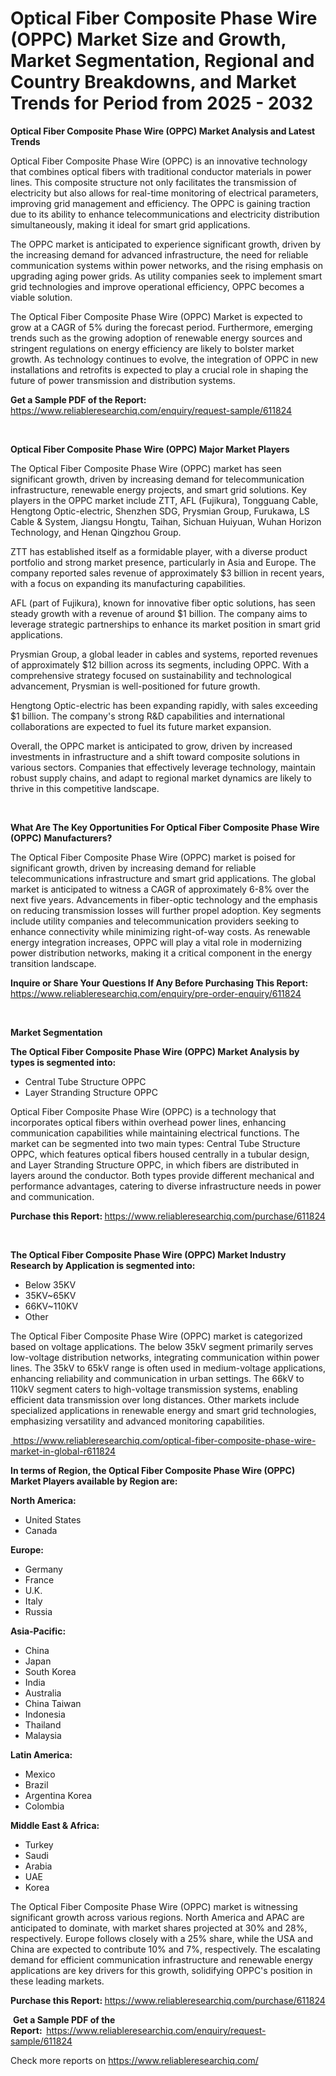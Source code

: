 <p><h1>Optical Fiber Composite Phase Wire (OPPC) Market Size and Growth, Market Segmentation, Regional and Country Breakdowns, and Market Trends for Period from 2025 -  2032</h1></p><p><strong>Optical Fiber Composite Phase Wire (OPPC) Market Analysis and Latest Trends</strong></p>
<p><p>Optical Fiber Composite Phase Wire (OPPC) is an innovative technology that combines optical fibers with traditional conductor materials in power lines. This composite structure not only facilitates the transmission of electricity but also allows for real-time monitoring of electrical parameters, improving grid management and efficiency. The OPPC is gaining traction due to its ability to enhance telecommunications and electricity distribution simultaneously, making it ideal for smart grid applications.</p><p>The OPPC market is anticipated to experience significant growth, driven by the increasing demand for advanced infrastructure, the need for reliable communication systems within power networks, and the rising emphasis on upgrading aging power grids. As utility companies seek to implement smart grid technologies and improve operational efficiency, OPPC becomes a viable solution.</p><p>The Optical Fiber Composite Phase Wire (OPPC) Market is expected to grow at a CAGR of 5% during the forecast period. Furthermore, emerging trends such as the growing adoption of renewable energy sources and stringent regulations on energy efficiency are likely to bolster market growth. As technology continues to evolve, the integration of OPPC in new installations and retrofits is expected to play a crucial role in shaping the future of power transmission and distribution systems.</p></p>
<p><strong>Get a Sample PDF of the Report:&nbsp;</strong> <a href="https://www.reliableresearchiq.com/enquiry/request-sample/611824?utm_campaign=2760&utm_medium=2&utm_source=Github&utm_content=ia&utm_term=02042025&utm_id=optical-fiber-composite-phase-wire-oppc">https://www.reliableresearchiq.com/enquiry/request-sample/611824</a></p>
<p>&nbsp;</p>
<p><strong>Optical Fiber Composite Phase Wire (OPPC) Major Market Players</strong></p>
<p><p>The Optical Fiber Composite Phase Wire (OPPC) market has seen significant growth, driven by increasing demand for telecommunication infrastructure, renewable energy projects, and smart grid solutions. Key players in the OPPC market include ZTT, AFL (Fujikura), Tongguang Cable, Hengtong Optic-electric, Shenzhen SDG, Prysmian Group, Furukawa, LS Cable & System, Jiangsu Hongtu, Taihan, Sichuan Huiyuan, Wuhan Horizon Technology, and Henan Qingzhou Group.</p><p>ZTT has established itself as a formidable player, with a diverse product portfolio and strong market presence, particularly in Asia and Europe. The company reported sales revenue of approximately $3 billion in recent years, with a focus on expanding its manufacturing capabilities. </p><p>AFL (part of Fujikura), known for innovative fiber optic solutions, has seen steady growth with a revenue of around $1 billion. The company aims to leverage strategic partnerships to enhance its market position in smart grid applications.</p><p>Prysmian Group, a global leader in cables and systems, reported revenues of approximately $12 billion across its segments, including OPPC. With a comprehensive strategy focused on sustainability and technological advancement, Prysmian is well-positioned for future growth.</p><p>Hengtong Optic-electric has been expanding rapidly, with sales exceeding $1 billion. The company's strong R&D capabilities and international collaborations are expected to fuel its future market expansion.</p><p>Overall, the OPPC market is anticipated to grow, driven by increased investments in infrastructure and a shift toward composite solutions in various sectors. Companies that effectively leverage technology, maintain robust supply chains, and adapt to regional market dynamics are likely to thrive in this competitive landscape.</p></p>
<p>&nbsp;</p>
<p><strong>What Are The Key Opportunities For Optical Fiber Composite Phase Wire (OPPC) Manufacturers?</strong></p>
<p><p>The Optical Fiber Composite Phase Wire (OPPC) market is poised for significant growth, driven by increasing demand for reliable telecommunications infrastructure and smart grid applications. The global market is anticipated to witness a CAGR of approximately 6-8% over the next five years. Advancements in fiber-optic technology and the emphasis on reducing transmission losses will further propel adoption. Key segments include utility companies and telecommunication providers seeking to enhance connectivity while minimizing right-of-way costs. As renewable energy integration increases, OPPC will play a vital role in modernizing power distribution networks, making it a critical component in the energy transition landscape.</p></p>
<p><strong>Inquire or Share Your Questions If Any Before Purchasing This Report:</strong> <a href="https://www.reliableresearchiq.com/enquiry/pre-order-enquiry/611824?utm_campaign=2760&utm_medium=2&utm_source=Github&utm_content=ia&utm_term=02042025&utm_id=optical-fiber-composite-phase-wire-oppc">https://www.reliableresearchiq.com/enquiry/pre-order-enquiry/611824</a></p>
<p>&nbsp;</p>
<p><strong>Market Segmentation</strong></p>
<p><strong>The Optical Fiber Composite Phase Wire (OPPC) Market Analysis by types is segmented into:</strong></p>
<p><ul><li>Central Tube Structure OPPC</li><li>Layer Stranding Structure OPPC</li></ul></p>
<p><p>Optical Fiber Composite Phase Wire (OPPC) is a technology that incorporates optical fibers within overhead power lines, enhancing communication capabilities while maintaining electrical functions. The market can be segmented into two main types: Central Tube Structure OPPC, which features optical fibers housed centrally in a tubular design, and Layer Stranding Structure OPPC, in which fibers are distributed in layers around the conductor. Both types provide different mechanical and performance advantages, catering to diverse infrastructure needs in power and communication.</p></p>
<p><strong>Purchase this Report:&nbsp;</strong><a href="https://www.reliableresearchiq.com/purchase/611824?utm_campaign=2760&utm_medium=2&utm_source=Github&utm_content=ia&utm_term=02042025&utm_id=optical-fiber-composite-phase-wire-oppc">https://www.reliableresearchiq.com/purchase/611824</a></p>
<p>&nbsp;</p>
<p><strong>The Optical Fiber Composite Phase Wire (OPPC) Market Industry Research by Application is segmented into:</strong></p>
<p><ul><li>Below 35KV</li><li>35KV~65KV</li><li>66KV~110KV</li><li>Other</li></ul></p>
<p><p>The Optical Fiber Composite Phase Wire (OPPC) market is categorized based on voltage applications. The below 35kV segment primarily serves low-voltage distribution networks, integrating communication within power lines. The 35kV to 65kV range is often used in medium-voltage applications, enhancing reliability and communication in urban settings. The 66kV to 110kV segment caters to high-voltage transmission systems, enabling efficient data transmission over long distances. Other markets include specialized applications in renewable energy and smart grid technologies, emphasizing versatility and advanced monitoring capabilities.</p></p>
<p><a href="https://www.reliableresearchiq.com/optical-fiber-composite-phase-wire-market-in-global-r611824?utm_campaign=2760&utm_medium=2&utm_source=Github&utm_content=ia&utm_term=02042025&utm_id=optical-fiber-composite-phase-wire-oppc">&nbsp;https://www.reliableresearchiq.com/optical-fiber-composite-phase-wire-market-in-global-r611824</a></p>
<p><strong>In terms of Region, the Optical Fiber Composite Phase Wire (OPPC) Market Players available by Region are:</strong></p>
<p>
    <p> <strong> North America: </strong>
        <ul>
            <li>United States</li>
            <li>Canada</li>
        </ul>
        </p> 
    <p> <strong> Europe: </strong>
        <ul>
            <li>Germany</li>
            <li>France</li>
            <li>U.K.</li>
            <li>Italy</li>
            <li>Russia</li>
        </ul>
        </p> 
    <p> <strong> Asia-Pacific: </strong>
        <ul>
            <li>China</li>
            <li>Japan</li>
            <li>South Korea</li>
            <li>India</li>
            <li>Australia</li>
            <li>China Taiwan</li>
            <li>Indonesia</li>
            <li>Thailand</li>
            <li>Malaysia</li>
        </ul>
        </p> 
    <p> <strong> Latin America: </strong>
        <ul>
            <li>Mexico</li>
            <li>Brazil</li>
            <li>Argentina Korea</li>
            <li>Colombia</li>
        </ul>
        </p> 
    <p> <strong> Middle East & Africa: </strong>
        <ul>
            <li>Turkey</li>
            <li>Saudi</li>
            <li>Arabia</li>
            <li>UAE</li>
            <li>Korea</li>
        </ul>
    </p>
    </p>
<p><p>The Optical Fiber Composite Phase Wire (OPPC) market is witnessing significant growth across various regions. North America and APAC are anticipated to dominate, with market shares projected at 30% and 28%, respectively. Europe follows closely with a 25% share, while the USA and China are expected to contribute 10% and 7%, respectively. The escalating demand for efficient communication infrastructure and renewable energy applications are key drivers for this growth, solidifying OPPC's position in these leading markets.</p></p>
<p><strong>Purchase this Report: </strong><a href="https://www.reliableresearchiq.com/purchase/611824?utm_campaign=2760&utm_medium=2&utm_source=Github&utm_content=ia&utm_term=02042025&utm_id=optical-fiber-composite-phase-wire-oppc">https://www.reliableresearchiq.com/purchase/611824</a></p>
<p>&nbsp;<strong>Get a Sample PDF of the Report:&nbsp;&nbsp;</strong><a href="https://www.reliableresearchiq.com/enquiry/request-sample/611824?utm_campaign=2760&utm_medium=2&utm_source=Github&utm_content=ia&utm_term=02042025&utm_id=optical-fiber-composite-phase-wire-oppc">https://www.reliableresearchiq.com/enquiry/request-sample/611824</a></p>
<p><strong></strong></p>
<p>Check more reports on <a href="https://www.reliableresearchiq.com/?utm_campaign=2760&utm_medium=2&utm_source=Github&utm_content=ia&utm_term=02042025&utm_id=optical-fiber-composite-phase-wire-oppc">https://www.reliableresearchiq.com/</a></p>